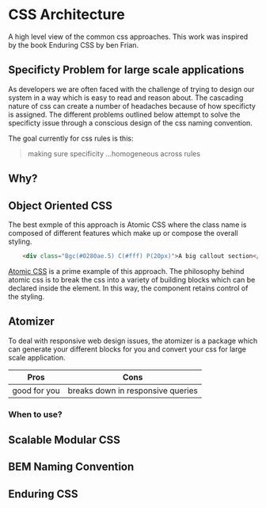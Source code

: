 # CSS Architecture

A high level view of the common css approaches. This work was inspired by the book Enduring CSS by ben Frian.

## Specificty Problem for large scale applications
As developers we are often faced with the challenge of trying to design our system in a way which is easy to read and reason about. The cascading nature of css can create a number of headaches because of how specificty is assigned. The different problems outlined below attempt to solve the specificty issue through a conscious design of the css naming convention.

The goal currently for css rules is this:
> making sure specificity ...homogeneous across rules

## Why?

## Object Oriented CSS 

The best exmple of this approach is Atomic CSS where the class name is composed of different features which make up or compose the overall styling.

```html
    <div class="Bgc(#0280ae.5) C(#fff) P(20px)">A big callout section</div>
```

[Atomic CSS](https://acss.io/) is a prime example of this approach. The philosophy behind atomic css is to break the css into a variety of building blocks which can be declared inside the element. In this way, the component retains control of the styling.

## Atomizer
To deal with responsive web design issues, the atomizer is a package which can generate your different blocks for you and convert your css for large scale application.


| Pros | Cons |
| --- | --- |
| good for you | breaks down in responsive queries |

### When to use?


## Scalable Modular CSS

## BEM Naming Convention

## Enduring CSS


